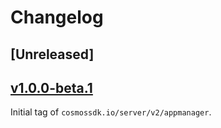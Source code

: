 <!--
Guiding Principles:

Changelogs are for humans, not machines.
There should be an entry for every single version.
The same types of changes should be grouped.
Versions and sections should be linkable.
The latest version comes first.
The release date of each version is displayed.
Mention whether you follow Semantic Versioning.

Usage:

Change log entries are to be added to the Unreleased section from newest to oldest.
Each entry must include the Github issue reference in the following format:

* [#<issue-number>] Changelog message.

-->

# Changelog

## [Unreleased]

## [v1.0.0-beta.1](https://github.com/cosmos/cosmos-sdk/releases/tag/server/v2/appmanager%2Fv1.0.0-beta.1)

Initial tag of `cosmossdk.io/server/v2/appmanager`.
